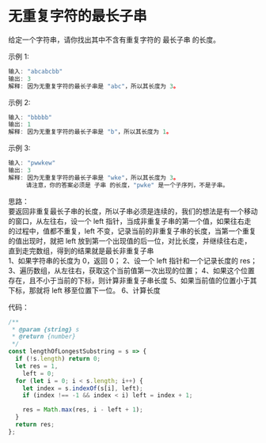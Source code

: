 # 无重复字符的最长子串

给定一个字符串，请你找出其中不含有重复字符的 最长子串 的长度。

示例 1:

```js
输入: "abcabcbb"
输出: 3
解释: 因为无重复字符的最长子串是 "abc"，所以其长度为 3。
```

示例 2:

```js
输入: "bbbbb"
输出: 1
解释: 因为无重复字符的最长子串是 "b"，所以其长度为 1。
```

示例 3:

```js
输入: "pwwkew"
输出: 3
解释: 因为无重复字符的最长子串是 "wke"，所以其长度为 3。
     请注意，你的答案必须是 子串 的长度，"pwke" 是一个子序列，不是子串。
```

思路：  
要返回非重复最长子串的长度，所以子串必须是连续的，我们的想法是有一个移动的窗口，从左往右，设一个 left 指针，当成非重复子串的第一个值，如果往右走的过程中，值都不重复，left 不变，记录当前的非重复子串的长度，当第一个重复的值出现时，就把 left 放到第一个出现值的后一位，对比长度，并继续往右走，直到走完数组，得到的结果就是最长非重复子串  
1、如果字符串的长度为 0，返回 0；
2、设一个 left 指针和一个记录长度的 res；
3、遍历数组，从左往右，获取这个当前值第一次出现的位置；
4、如果这个位置存在，且不小于当前的下标，则计算非重复子串长度
5、如果当前值的位置小于其下标，那就将 left 移至位置下一位。
6、计算长度

代码：

```js
/**
 * @param {string} s
 * @return {number}
 */
const lengthOfLongestSubstring = s => {
  if (!s.length) return 0;
  let res = 1,
    left = 0;
  for (let i = 0; i < s.length; i++) {
    let index = s.indexOf(s[i], left);
    if (index !== -1 && index < i) left = index + 1;

    res = Math.max(res, i - left + 1);
  }
  return res;
};
```
